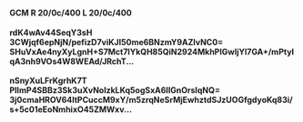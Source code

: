 #### GCM R 20/0c/400 L 20/0c/400
**rdK4wAv44SeqY3sH**<br/>**3CWjqf6epNjN/pefizD7viKJI50me6BNzmY9AZlvNC0=**<br/>**SHuVxAe4nyXyLgnH+S7Mct7lYkQH85QiN2924MkhPlGwljYl7GA+/mPtyIqA3nh9VOs4W8WEAd/JRchT...**<br/><br/>
**nSnyXuLFrKgrhK7T**<br/>**PlImP4SBBz3Sk3uXvNolzkLKq5ogSxA6IlGnOrsIqNQ=**<br/>**3j0cmaHROV64ltPCuccM9xY/m5zrqNeSrMjEwhztdSJzUOGfgdyoKq83i/s+5c01eEoNmhixO45ZMWxv...**